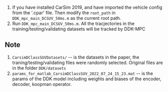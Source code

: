 1. If you have installed CarSim 2019, and have imported the vehicle config from the '.cpar' file. Then modify the `root_path` in `DDK_mpc_main_DCSUV_50ms.m` as the current root path.
2. Run `DDK_mpc_main_DCSUV_50ms.m`. All the tracjectories in the training/testing/validating datasets will be tracked by DDK-MPC

## Note

1. `CarsimDClassSUVDatasets/` -- is the datasets in the paper, the traning/testing/validating files were randomly selected. Original files are in the folder `DDK/datasets`
2. `params_for_matlab_CarsimDClassSUV_2022_07_24_15_23.mat` -- is the params of the DDK model including weights and biases of the encoder, decoder, koopman operator.
